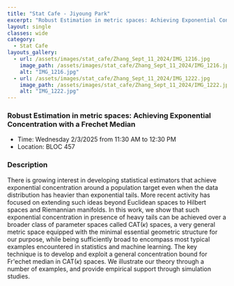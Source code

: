 ```yaml
---
title: "Stat Cafe - Jiyoung Park"
excerpt: "Robust Estimation in metric spaces: Achieving Exponential Concentration with a Frechet Median"
layout: single
classes: wide
category: 
  - Stat Cafe
layouts_gallery:
  - url: /assets/images/stat_cafe/Zhang_Sept_11_2024/IMG_1216.jpg
    image_path: /assets/images/stat_cafe/Zhang_Sept_11_2024/IMG_1216.jpg
    alt: "IMG_1216.jpg"
  - url: /assets/images/stat_cafe/Zhang_Sept_11_2024/IMG_1222.jpg
    image_path: /assets/images/stat_cafe/Zhang_Sept_11_2024/IMG_1222.jpg
    alt: "IMG_1222.jpg"
---
```


<!--
<img src="https://github.com/tamusgsa/tamusgsa.github.io/blob/master/assets/images/stat_cafe/Zhang_Sept_11_2024/IMG_1221.jpg?raw=true" alt="Header" width="315" style="float: right;"/> 
-->

###  Robust Estimation in metric spaces: Achieving Exponential Concentration with a Frechet Median

- Time: Wednesday 2/3/2025 from 11:30 AM to 12:30 PM
- Location: BLOC 457

### Description
There is growing interest in developing statistical estimators that achieve exponential concentration around a population target even when the data distribution has heavier than exponential tails. More recent activity has focused on extending such ideas beyond Euclidean spaces to Hilbert spaces and Riemannian manifolds. In this work, we show that such exponential concentration in presence of heavy tails can be achieved over a broader class of parameter spaces called CAT($\kappa$) spaces, a very general metric space equipped with the minimal essential geometric structure for our purpose, while being sufficiently broad to encompass most typical examples encountered in statistics and machine learning. The key technique is to develop and exploit a general concentration bound for Fr\'echet median in CAT($\kappa$) spaces. We illustrate our theory through a number of examples, and provide empirical support through simulation studies. 

<!--
### Presentation
<iframe src="https://drive.google.com/file/d/1tN9MfS-UIcedYkMafjpg1VxsRcSM0t8T/preview" width="640" height="480" allow="autoplay"></iframe>
-->

<!-- ### Recording -->

<!--
### Gallery

{% include gallery id="layouts_gallery" %}
-->


